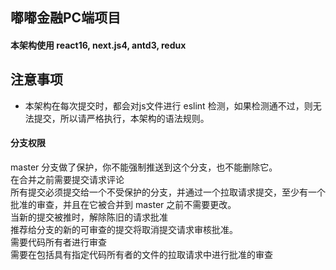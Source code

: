 ## 嘟嘟金融PC端项目
#### 本架构使用 react16, next.js4, antd3, redux
## 注意事项
- 本架构在每次提交时，都会对js文件进行 eslint 检测，如果检测通不过，则无法提交，所以请严格执行，本架构的语法规则。

#### 分支权限
master 分支做了保护，你不能强制推送到这个分支，也不能删除它。  
在合并之前需要提交请求评论  
所有提交必须提交给一个不受保护的分支，并通过一个拉取请求提交，至少有一个批准的审查，并且在它被合并到 master 之前不需要更改。  
当新的提交被推时，解除陈旧的请求批准  
推荐给分支的新的可审查的提交将取消提交请求审核批准。  
需要代码所有者进行审查  
需要在包括具有指定代码所有者的文件的拉取请求中进行批准的审查  


